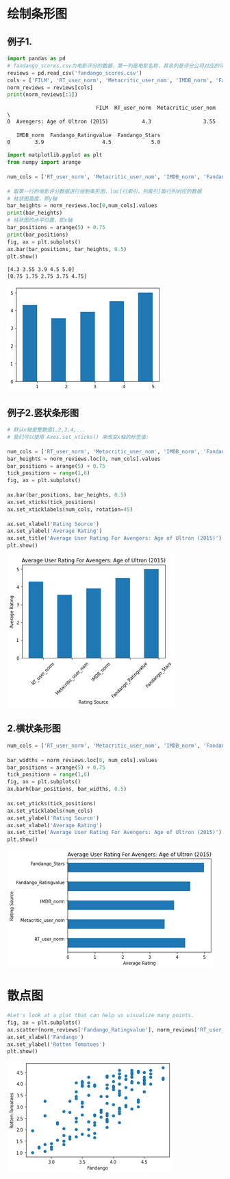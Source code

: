 # 绘制条形图
## 例子1.


```python
import pandas as pd
# fandango_scores.csv为电影评分的数据，第一列是电影名称，其余列是评分公司对应的评分
reviews = pd.read_csv('fandango_scores.csv')
cols = ['FILM', 'RT_user_norm', 'Metacritic_user_nom', 'IMDB_norm', 'Fandango_Ratingvalue', 'Fandango_Stars']
norm_reviews = reviews[cols]
print(norm_reviews[:1])
```

                                 FILM  RT_user_norm  Metacritic_user_nom  \
    0  Avengers: Age of Ultron (2015)           4.3                 3.55   
    
       IMDB_norm  Fandango_Ratingvalue  Fandango_Stars  
    0        3.9                   4.5             5.0  
    


```python
import matplotlib.pyplot as plt
from numpy import arange

num_cols = ['RT_user_norm', 'Metacritic_user_nom', 'IMDB_norm', 'Fandango_Ratingvalue', 'Fandango_Stars']

# 取第一行的电影评分数据进行绘制条形图，loc[行索引，列索引]取行列对应的数据
# 柱状图高度，即y轴
bar_heights = norm_reviews.loc[0,num_cols].values
print(bar_heights)
# 柱状图的水平位置，即x轴
bar_positions = arange(5) + 0.75
print(bar_positions)
fig, ax = plt.subplots()
ax.bar(bar_positions, bar_heights, 0.5)
plt.show()
```

    [4.3 3.55 3.9 4.5 5.0]
    [0.75 1.75 2.75 3.75 4.75]
    


    
![png](img/bs_1.png)
    


## 例子2.竖状条形图


```python
# 默认x轴是整数值1,2,3,4,...
# 我们可以使用 Axes.set_xticks() 来改变x轴的标签值:

num_cols = ['RT_user_norm', 'Metacritic_user_nom', 'IMDB_norm', 'Fandango_Ratingvalue', 'Fandango_Stars']
bar_heights = norm_reviews.loc[0, num_cols].values
bar_positions = arange(5) + 0.75
tick_positions = range(1,6)
fig, ax = plt.subplots()

ax.bar(bar_positions, bar_heights, 0.5)
ax.set_xticks(tick_positions)
ax.set_xticklabels(num_cols, rotation=45)

ax.set_xlabel('Rating Source')
ax.set_ylabel('Average Rating')
ax.set_title('Average User Rating For Avengers: Age of Ultron (2015)')
plt.show()
```


    
![png](img/bs_2.png)
    


## 2.横状条形图


```python
num_cols = ['RT_user_norm', 'Metacritic_user_nom', 'IMDB_norm', 'Fandango_Ratingvalue', 'Fandango_Stars']

bar_widths = norm_reviews.loc[0, num_cols].values
bar_positions = arange(5) + 0.75
tick_positions = range(1,6)
fig, ax = plt.subplots()
ax.barh(bar_positions, bar_widths, 0.5)

ax.set_yticks(tick_positions)
ax.set_yticklabels(num_cols)
ax.set_ylabel('Rating Source')
ax.set_xlabel('Average Rating')
ax.set_title('Average User Rating For Avengers: Age of Ultron (2015)')
plt.show()
```


    
![png](img/bs_3.png)
    


# 散点图


```python
#Let's look at a plot that can help us visualize many points.
fig, ax = plt.subplots()
ax.scatter(norm_reviews['Fandango_Ratingvalue'], norm_reviews['RT_user_norm'])
ax.set_xlabel('Fandango')
ax.set_ylabel('Rotten Tomatoes')
plt.show()
```


    
![png](img/bs_4.png)
    


